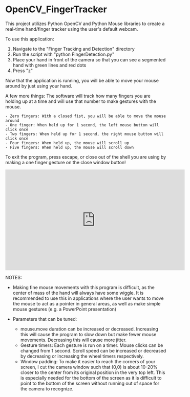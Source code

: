 # OpenCV_FingerTracker

This project utilizes Python OpenCV and Python Mouse libraries to create a real-time hand/finger tracker using the user's default webcam.

To use this application:
  1. Navigate to the "Finger Tracking and Detection" directory
  2. Run the script with "python FingerDetection.py"
  3. Place your hand in front of the camera so that you can see a segmented hand with green lines and red dots
  4. Press "z"
  
 Now that the application is running, you will be able to move your mouse around by just using your hand.
 
 A few more things:
  The software will track how many fingers you are holding up at a time and will use that number to make gestures with the mouse.
  
    - Zero fingers: With a closed fist, you will be able to move the mouse around
    - One finger: When held up for 1 second, the left mouse button will click once
    - Two fingers: When held up for 1 second, the right mouse button will click once
    - Four fingers: When held up, the mouse will scroll up
    - Five fingers: When held up, the mouse will scroll down
    
 To exit the program, press escape, or close out of the shell you are using by making a one finger gesture on the close window button!

 <p align="center">
 <iframe width="560" height="315" src="https://www.youtube.com/embed/HXIvjrr82yw" title="YouTube video player" frameborder="0" allow="accelerometer; autoplay; clipboard-write; encrypted-media; gyroscope; picture-in-picture" allowfullscreen></iframe>
 </p>

 NOTES:
  - Making fine mouse movements with this program is difficult, as the center of mass of the hand will always have some wiggle. It is recommended to use this in applications where the user wants to move the mouse to act as a pointer in general areas, as well as make simple mouse gestures (e.g. a PowerPoint presentation)
  - Parameters that can be tuned:
    
    - mouse.move duration can be increased or decreased. Increasing this will cause the program to slow down but make fewer mouse movements. Decreasing this will cause more jitter.
    - Gesture timers: Each gesture is run on a timer. Mouse clicks can be changed from 1 second. Scroll speed can be increased or decreased by decreasing or increasing the wheel timers respectively.
    - Window padding: To make it easier to reach the corners of your screen, I cut the camera window such that (0,0) is about 10-20% closer to the center from its original position in the very top left. This is especially needed for the bottom of the screen as it is difficult to point to the bottom of the screen without running out of space for the camera to recognize.
